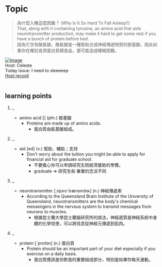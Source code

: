 # Topic

> 為什麼入睡這麼困難？ (Why Is It So Hard To Fall Asleep?) <br>
> That, along with it containing tyrosine, an amino acid that aids neurotransmitter production, may make it hard to get some rest if you have a bunch of protein before bed. <br>
> 因為它含有酪氨酸，酪氨酸是一種幫助合成神經傳遞物質的胺基酸，因此如果你在睡前食用蛋白質類食品，便可能造成睡眠困難。 <br>

[![Image](https://cdn.voicetube.com/assets/thumbnails/HL6ECWZ8G1s.jpg)](https://www.youtube.com/embed/HL6ECWZ8G1s?rel=0&showinfo=0&cc_load_policy=0&controls=1&autoplay=1&iv_load_policy=3&playsinline=1&wmode=transparent&start=86&end=97&enablejsapi=1&origin=https://tw.voicetube.com&widgetid=1)<br>
Host: Celeste
<br>Today issue: I need to sleeeeep
<br>
[Host record](https://cdn.voicetube.com/tmp/everyday_records/celeste.chen/2894.mp3)
<br><br>
## learning points
1. _
	* amino acid [] (phr.) 胺基酸
		- Proteins are made up of amino acids.
			+ 蛋白質由氨基酸組成。

2. _
	* aid [ed] (v.) 幫助、輔助；支持
		- Don't worry about the tuition you might be able to apply for financial aid for graduate school.
			+ 不要擔心你可以申請研究生院經濟援助的學費。
			+ graduate  => 研究生和 畢業的念法不同

3. _
	* neurotransmitter [͵njʊroˋtrænsmɪtɚ] (n.) 神經傳遞素
		- According to the Queensland Brain Institute of the University of Queensland, neurotransmitters are the body's chemical messengers in the nervous system to transmit messages from neurons to muscles.
			+ 根據昆士蘭大學昆士蘭腦研究所的說法，神經遞質是神經系統中身體的化學信使，可以將信息從神經元傳遞到肌肉。

4. _
	* protein [ˋprotiɪn] (n.) 蛋白質
		- Protein should be an important part of your diet especially if you exercise on a daily basis.
			+ 蛋白質應該是你飲食的重要組成部分，特別是如果你每天運動。
